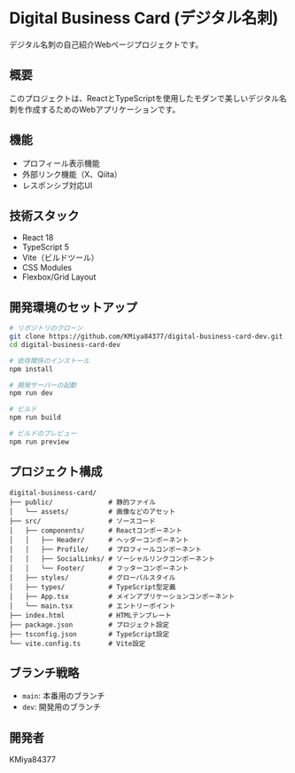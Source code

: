 # Digital Business Card (デジタル名刺)

デジタル名刺の自己紹介Webページプロジェクトです。

## 概要
このプロジェクトは、ReactとTypeScriptを使用したモダンで美しいデジタル名刺を作成するためのWebアプリケーションです。

## 機能
- プロフィール表示機能
- 外部リンク機能（X、Qiita）
- レスポンシブ対応UI

## 技術スタック
- React 18
- TypeScript 5
- Vite（ビルドツール）
- CSS Modules
- Flexbox/Grid Layout

## 開発環境のセットアップ
```bash
# リポジトリのクローン
git clone https://github.com/KMiya84377/digital-business-card-dev.git
cd digital-business-card-dev

# 依存関係のインストール
npm install

# 開発サーバーの起動
npm run dev

# ビルド
npm run build

# ビルドのプレビュー
npm run preview
```

## プロジェクト構成
```
digital-business-card/
├── public/              # 静的ファイル
│   └── assets/          # 画像などのアセット
├── src/                 # ソースコード
│   ├── components/      # Reactコンポーネント
│   │   ├── Header/      # ヘッダーコンポーネント
│   │   ├── Profile/     # プロフィールコンポーネント
│   │   ├── SocialLinks/ # ソーシャルリンクコンポーネント
│   │   └── Footer/      # フッターコンポーネント
│   ├── styles/          # グローバルスタイル
│   ├── types/           # TypeScript型定義
│   ├── App.tsx          # メインアプリケーションコンポーネント
│   └── main.tsx         # エントリーポイント
├── index.html           # HTMLテンプレート
├── package.json         # プロジェクト設定
├── tsconfig.json        # TypeScript設定
└── vite.config.ts       # Vite設定
```

## ブランチ戦略
- `main`: 本番用のブランチ
- `dev`: 開発用のブランチ

## 開発者
KMiya84377